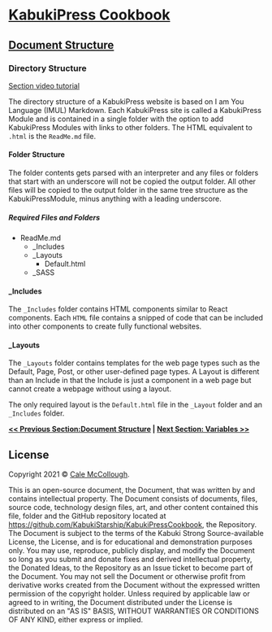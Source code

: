 # [KabukiPress Cookbook](../../ReadMe.md)

## [Document Structure](./ReadMe.md)

### Directory Structure

[Section video tutorial](https://www.youtube.com/channel/UCS2vQG4gUE3vXWV_K9XScQw)

The directory structure of a KabukiPress website is based on I am You Language (IMUL) Markdown. Each KabukiPress site is called a KabukiPress Module and is contained in a single folder with the option to add KabukiPress Modules with links to other folders. The HTML equivalent to `.html` is the `ReadMe.md` file.

#### Folder Structure

The folder contents gets parsed with an interpreter and any files or folders that start with an underscore will not be copied the output folder. All other files will be copied to the output folder in the same tree structure as the KabukiPressModule, minus anything with a leading underscore.

##### Required Files and Folders

* ReadMe.md
   * _Includes
   * _Layouts
      * Default.html
   * _SASS

#### _Includes

The `_Includes` folder contains HTML components similar to React components. Each `HTML` file contains a snipped of code that can be included into other components to create fully functional websites.

#### _Layouts

The `_Layouts` folder contains templates for the web page types such as the Default, Page, Post, or other user-defined page types. A Layout is different than an Include in that the Include is just a component in a web page but cannot create a webpage without using a layout.

The only required layout is the `Default.html` file in the `_Layout` folder and an `_Includes` folder.

**[<< Previous Section:Document Structure](./ReadMe.md) | [Next Section: Variables >>](./Variables.md)**

## License

Copyright 2021 © [Cale McCollough](https://cookingwithcale.org).

This is an open-source document, the Document, that was written by and contains intellectual property. The Document consists of documents, files, source code, technology design files, art, and other content contained this file, folder and the GitHub repository located at <https://github.com/KabukiStarship/KabukiPressCookbook>, the Repository. The Document is subject to the terms of the Kabuki Strong Source-available License, the License, and is for educational and demonstration purposes only. You may use, reproduce, publicly display, and modify the Document so long as you submit and donate fixes and derived intellectual property, the Donated Ideas, to the Repository as an Issue ticket to become part of the Document. You may not sell the Document or otherwise profit from derivative works created from the Document without the expressed written permission of the copyright holder. Unless required by applicable law or agreed to in writing, the Document distributed under the License is distributed on an "AS IS" BASIS, WITHOUT WARRANTIES OR CONDITIONS OF ANY KIND, either express or implied.
